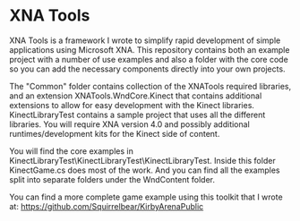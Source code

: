 # XNA Tools

XNA Tools is a framework I wrote to simplify rapid development of simple applications using Microsoft XNA. This repository contains both an example project with a number of use examples and also a folder with the core code so you can add the necessary components directly into your own projects.

The "Common" folder contains collection of the XNATools required libraries, and an extension XNATools.WndCore.Kinect that contains additional extensions to allow for easy development with the Kinect libraries. KinectLibraryTest contains a sample project that uses all the different libraries. You will require XNA version 4.0 and possibly additional runtimes/development kits for the Kinect side of content.

You will find the core examples in KinectLibraryTest\KinectLibraryTest\KinectLibraryTest. Inside this folder KinectGame.cs does most of the work. And you can find all the examples split into separate folders under the WndContent folder.

You can find a more complete game example using this toolkit that I wrote at: https://github.com/Squirrelbear/KirbyArenaPublic